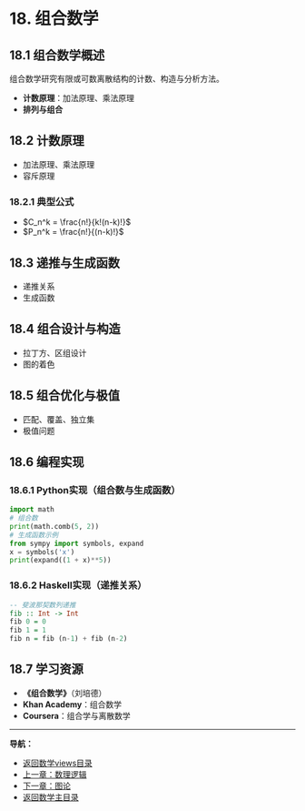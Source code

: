 # 18. 组合数学

## 18.1 组合数学概述

组合数学研究有限或可数离散结构的计数、构造与分析方法。

- **计数原理**：加法原理、乘法原理
- **排列与组合**

## 18.2 计数原理

- 加法原理、乘法原理
- 容斥原理

### 18.2.1 典型公式

- $C_n^k = \frac{n!}{k!(n-k)!}$
- $P_n^k = \frac{n!}{(n-k)!}$

## 18.3 递推与生成函数

- 递推关系
- 生成函数

## 18.4 组合设计与构造

- 拉丁方、区组设计
- 图的着色

## 18.5 组合优化与极值

- 匹配、覆盖、独立集
- 极值问题

## 18.6 编程实现

### 18.6.1 Python实现（组合数与生成函数）

```python
import math
# 组合数
print(math.comb(5, 2))
# 生成函数示例
from sympy import symbols, expand
x = symbols('x')
print(expand((1 + x)**5))
```

### 18.6.2 Haskell实现（递推关系）

```haskell
-- 斐波那契数列递推
fib :: Int -> Int
fib 0 = 0
fib 1 = 1
fib n = fib (n-1) + fib (n-2)
```

## 18.7 学习资源

- **《组合数学》**（刘培德）
- **Khan Academy**：组合数学
- **Coursera**：组合学与离散数学

---
**导航：**

- [返回数学views目录](README.md)
- [上一章：数理逻辑](11-ProbabilityTheory.md)
- [下一章：图论](17-GraphTheory.md)
- [返回数学主目录](../README.md)
